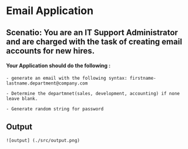 # Email Application 

## Scenatio: You are an IT Support Administrator and are charged with the task of creating email accounts for new hires.

#### Your Application should do the following :

	- generate an email with the following syntax: firstname-lastname.department@company.com

	- Determine the departmnet(sales, development, accounting) if none leave blank.

	- Generate random string for password




## Output

	![output] (./src/output.png)
